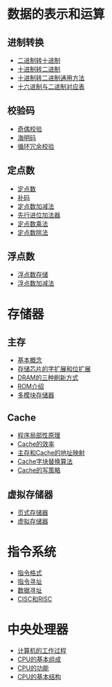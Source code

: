 # 数据的表示和运算

## 进制转换
- <a href="ComputerOrganization/进制转换/二进制转十进制.md">二进制转十进制</a>
- <a href="ComputerOrganization/进制转换/十进制转二进制.md">十进制转二进制</a>
- <a href="ComputerOrganization/进制转换/十进制转二进制通用方法.md">十进制转二进制通用方法</a>
- <a href="ComputerOrganization/进制转换/十六进制与二进制对应表.md">十六进制与二进制对应表</a>

## 校验码
- <a href="ComputerOrganization/校验码/奇偶校验.md">奇偶校验</a>
- <a href="ComputerOrganization/校验码/海明码.md">海明码</a>
- <a href="ComputerOrganization/校验码/循环冗余校验.md">循环冗余校验</a>

## 定点数
- <a href="ComputerOrganization/定点数/定点数.md">定点数</a>
- <a href="ComputerOrganization/定点数/补码.md">补码</a>
- <a href="ComputerOrganization/定点数/定点数加减法.md">定点数加减法</a>
- <a href="ComputerOrganization/定点数/先行进位加法器.md">先行进位加法器</a>
- <a href="ComputerOrganization/定点数/定点数乘法.md">定点数乘法</a>
- <a href="ComputerOrganization/定点数/定点数除法.md">定点数除法</a>

## 浮点数
- <a href="ComputerOrganization/浮点数/浮点数存储.md">浮点数存储</a>
- <a href="ComputerOrganization/浮点数/浮点数加减法.md">浮点数加减法</a>

# 存储器

## 主存
- <a href="ComputerOrganization/存储器/基本概念.md">基本概念</a>
- <a href="ComputerOrganization/存储器/存储芯片的字扩展和位扩展.md">存储芯片的字扩展和位扩展</a>
- <a href="ComputerOrganization/存储器/DRAM的三种刷新方式.md">DRAM的三种刷新方式</a>
- <a href="ComputerOrganization/存储器/ROM介绍.md">ROM介绍</a>
- <a href="ComputerOrganization/存储器/多模块存储器.md">多模块存储器</a>

## Cache
- <a href="ComputerOrganization/存储器/程序局部性原理.md">程序局部性原理</a>
- <a href="ComputerOrganization/存储器/Cache的效率.md">Cache的效率</a>
- <a href="ComputerOrganization/存储器/主存和Cache的地址映射.md">主存和Cache的地址映射</a>
- <a href="ComputerOrganization/存储器/Cache字块替换算法.md">Cache字块替换算法</a>
- <a href="ComputerOrganization/存储器/Cache的写策略.md">Cache的写策略</a>

## 虚拟存储器
- <a href="ComputerOrganization/存储器/页式存储器.md">页式存储器</a>
- <a href="ComputerOrganization/存储器/虚拟存储器.md">虚拟存储器</a>

# 指令系统
- <a href="ComputerOrganization/指令/指令格式.md">指令格式</a>
- <a href="ComputerOrganization/指令/指令寻址.md">指令寻址</a>
- <a href="ComputerOrganization/指令/数据寻址.md">数据寻址</a>
- <a href="ComputerOrganization/指令/CISC和RISC.md">CISC和RISC</a>

# 中央处理器
- <a href="ComputerOrganization/CPU/计算机的工作过程.md">计算机的工作过程</a>
- <a href="ComputerOrganization/CPU/CPU的基本组成.md">CPU的基本组成</a>
- <a href="ComputerOrganization/CPU/CPU的功能.md">CPU的功能</a>
- <a href="ComputerOrganization/CPU/CPU的基本结构.md">CPU的基本结构</a>
